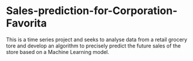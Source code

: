 # Sales-prediction-for-Corporation-Favorita
This is a time series project and seeks to analyse data from a retail grocery tore and develop an algorithm to precisely predict the future sales of the store based on a Machine Learning model.
